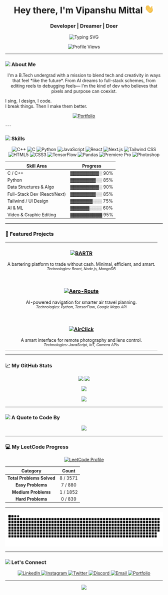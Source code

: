 <h1 align="center">Hey there, I'm Vipanshu Mittal <img src="https://raw.githubusercontent.com/ABSphreak/ABSphreak/master/gifs/Hi.gif" width="30px"></h1>
<h3 align="center">Developer | Dreamer | Doer</h3>

<p align="center">
  <img src="https://readme-typing-svg.herokuapp.com?font=Fira+Code&size=22&pause=1000&color=00D4BD&center=true&vCenter=true&width=435&lines=Crafting+Code+%26+Creativity.;Engineer+with+Futuristic+Vision.;Simplicity+is+my+Superpower.+" alt="Typing SVG" />
</p>

<p align="center">
  <img src="https://komarev.com/ghpvc/?username=VishuMittal004&color=00D4BD" alt="Profile Views" />
</p>

---

### <img src="https://raw.githubusercontent.com/TheDudeThatCode/TheDudeThatCode/master/Assets/Developer.gif" width="28px"> About Me

<p align="center">
I'm a B.Tech undergrad with a mission to blend tech and creativity in ways that feel *like the future*.  
From AI dreams to full-stack schemes, from editing reels to debugging feels—  
I'm the kind of dev who believes that pixels and purpose can coexist.

I sing, I design, I code.  
I break things. Then I make them better.  
</p>

<p align="center">
  <a href="https://vipanshuportfolio.vercel.app/">
    <img src="https://img.shields.io/badge/Portfolio-4285F4?style=for-the-badge&logo=google-chrome&logoColor=white" alt="Portfolio" />
  </a>
</p> 
---

### <img src="https://media.giphy.com/media/WUlplcMpOCEmTGBtBW/giphy.gif" width="28"> Skills

<p align="center">
  <!-- Programming Languages -->
  <img src="https://img.shields.io/badge/C++-00599C?style=for-the-badge&logo=c%2B%2B&logoColor=white" alt="C++" />
  <img src="https://img.shields.io/badge/C-A8B9CC?style=for-the-badge&logo=c&logoColor=white" alt="C" />
  <img src="https://img.shields.io/badge/Python-3776AB?style=for-the-badge&logo=python&logoColor=white" alt="Python" />
  <img src="https://img.shields.io/badge/JavaScript-F7DF1E?style=for-the-badge&logo=javascript&logoColor=black" alt="JavaScript" />
  
  <!-- Web Development -->
  <img src="https://img.shields.io/badge/React-61DAFB?style=for-the-badge&logo=react&logoColor=black" alt="React" />
  <img src="https://img.shields.io/badge/Next.js-000000?style=for-the-badge&logo=next.js&logoColor=white" alt="Next.js" />
  <img src="https://img.shields.io/badge/Tailwind_CSS-06B6D4?style=for-the-badge&logo=tailwind-css&logoColor=white" alt="Tailwind CSS" />
  <img src="https://img.shields.io/badge/HTML5-E34F26?style=for-the-badge&logo=html5&logoColor=white" alt="HTML5" />
  <img src="https://img.shields.io/badge/CSS3-1572B6?style=for-the-badge&logo=css3&logoColor=white" alt="CSS3" />
  
  <!-- AI & ML -->
  <img src="https://img.shields.io/badge/TensorFlow-FF6F00?style=for-the-badge&logo=tensorflow&logoColor=white" alt="TensorFlow" />
  <img src="https://img.shields.io/badge/Pandas-150458?style=for-the-badge&logo=pandas&logoColor=white" alt="Pandas" />
  
  <!-- Design -->
  <img src="https://img.shields.io/badge/Adobe_Premiere_Pro-9999FF?style=for-the-badge&logo=adobe-premiere-pro&logoColor=white" alt="Premiere Pro" />
  <img src="https://img.shields.io/badge/Photoshop-31A8FF?style=for-the-badge&logo=adobe-photoshop&logoColor=white" alt="Photoshop" />
</p>

<!-- Skills with Progress Bars -->
<div align="center">

| Skill Area                   | Progress         |
|-----------------------------|------------------|
| C / C++                     | ▓▓▓▓▓▓▓▓▓░ 90%   |
| Python                      | ▓▓▓▓▓▓▓▓░░ 85%   |
| Data Structures & Algo      | ▓▓▓▓▓▓▓▓▓░ 90%   |
| Full-Stack Dev (React/Next) | ▓▓▓▓▓▓▓▓░░ 85%   |
| Tailwind / UI Design        | ▓▓▓▓▓▓▓░░░ 75%   |
| AI & ML                     | ▓▓▓▓▓▓░░░░ 60%   |
| Video & Graphic Editing     | ▓▓▓▓▓▓▓▓▓▓ 95%   |

</div>

---

### 🧩 Featured Projects

<div align="center">
<table align="center" border="0" cellspacing="0" cellpadding="10">
  <tr>
    <td align="center">
      <h3>
        <a href="https://github.com/VishuMittal004/BARTR">
          <img src="https://img.shields.io/badge/🔄_BARTR-00D4BD?style=for-the-badge&logo=github&logoColor=white" alt="BARTR" />
        </a>
      </h3>
      A bartering platform to trade without cash. Minimal, efficient, and smart.<br/>
      <sup><em>Technologies: React, Node.js, MongoDB</em></sup>
    </td>
  </tr>
  <tr><td height="15"></td></tr>
  <tr>
    <td align="center">
      <h3>
        <a href="https://github.com/VishuMittal004/Aero-Route">
          <img src="https://img.shields.io/badge/✈️_Aero--Route-00D4BD?style=for-the-badge&logo=github&logoColor=white" alt="Aero-Route" />
        </a>
      </h3>
      AI-powered navigation for smarter air travel planning.<br/>
      <sup><em>Technologies: Python, TensorFlow, Google Maps API</em></sup>
    </td>
  </tr>
  <tr><td height="15"></td></tr>
  <tr>
    <td align="center">
      <h3>
        <a href="https://github.com/VishuMittal004/AirClick">
          <img src="https://img.shields.io/badge/📸_AirClick-00D4BD?style=for-the-badge&logo=github&logoColor=white" alt="AirClick" />
        </a>
      </h3>
      A smart interface for remote photography and lens control.<br/>
      <sup><em>Technologies: JavaScript, IoT, Camera APIs</em></sup>
    </td>
  </tr>
</table>
</div>

---

### 📈 My GitHub Stats

<p align="center">
  <img src="https://github-readme-stats.vercel.app/api?username=VishuMittal004&show_icons=true&theme=tokyonight&text_color=00D4BD&icon_color=00D4BD&border_color=00D4BD&title_color=00D4BD" height="170" />
  <img src="https://github-readme-streak-stats.herokuapp.com/?user=VishuMittal004&theme=tokyonight&date_format=M%20j%5B%2C%20Y%5D&ring=00D4BD&currStreakLabel=00D4BD&sideLabels=00D4BD&fire=00D4BD&border=00D4BD" height="170"/>
</p>

<p align="center">
  <img src="https://github-readme-activity-graph.vercel.app/graph?username=VishuMittal004&bg_color=0D1117&color=00D4BD&line=00D4BD&point=FFFFFF&area=true&area_color=00D4BD33&hide_border=true&title=My+Contribution+Graph" />
</p>

<p align="center">
  <img src="https://github-profile-trophy.vercel.app/?username=VishuMittal004&theme=nord&column=7&no-frame=true&no-bg=true&margin-w=15&margin-h=15" />
</p>

---

### <img src="https://media.giphy.com/media/VgCDAzcKvsR6OM0uWg/giphy.gif" width="50"> A Quote to Code By

<p align="center">
  <img src="https://quotes-github-readme.vercel.app/api?type=horizontal&theme=tokyonight&quote=Code%20not%20to%20impress%2C%20but%20to%20express.%20Let%20every%20line%20be%20a%20lyric%2C%20and%20every%20bug%20a%20chance%20to%20rewrite%20your%20song.&author=Vipanshu%20Mittal" />
</p>

---


### 💻 My LeetCode Progress

<div align="center">
  <a href="https://leetcode.com/u/Vipanshu_Mittal/">
    <img src="https://img.shields.io/badge/LeetCode-FFA116?style=for-the-badge&logo=leetcode&logoColor=black" alt="LeetCode Profile" />
  </a>
</div>

<div align="center">

| Category | Count | 
|:--------:|:-----:|
| **Total Problems Solved** | 8 / 3571 |
| **Easy Problems** | 7 / 880 |
| **Medium Problems** | 1 / 1852 |
| **Hard Problems** | 0 / 839 |

</div>

<div align="center">
<!--   <h4>Current Completion Rate: 0.44%</h4> -->
<!--   <code>[█░░░░░░░░░░░░░░░░░░░░░░░░░░░░░░░░░░░░░░░░░░░░░░░░]</code> -->
</div>

---

<p align="center">
  <picture>
    <source media="(prefers-color-scheme: dark)" srcset="https://raw.githubusercontent.com/platane/platane/output/github-contribution-grid-snake-dark.svg">
    <source media="(prefers-color-scheme: light)" srcset="https://raw.githubusercontent.com/platane/platane/output/github-contribution-grid-snake.svg">
    <img alt="github contribution grid snake animation" src="https://raw.githubusercontent.com/platane/platane/output/github-contribution-grid-snake.svg">
  </picture>
</p>

---

### <img src="https://media.giphy.com/media/LnQjpWaON8nhr21vNW/giphy.gif" width="30"> Let's Connect

<p align="center">
  <a href="https://www.linkedin.com/in/vipanshu-mittal-a65973334/">
    <img src="https://img.shields.io/badge/LinkedIn-0A66C2?style=for-the-badge&logo=linkedin&logoColor=white" alt="LinkedIn" />
  </a>
  <a href="https://www.instagram.com/_vipanshu_mittal/">
    <img src="https://img.shields.io/badge/Instagram-E4405F?style=for-the-badge&logo=instagram&logoColor=white" alt="Instagram" />
  </a>
  <a href="https://x.com/VishuMitta29340">
    <img src="https://img.shields.io/badge/Twitter-000000?style=for-the-badge&logo=x&logoColor=white" alt="Twitter" />
  </a>
  <a href="https://discord.com/channels/1379200105197867130/1379200105197867133">
    <img src="https://img.shields.io/badge/Discord-5865F2?style=for-the-badge&logo=discord&logoColor=white" alt="Discord" />
  </a>
  <a href="mailto:vishumittal1975@gmail.com">
    <img src="https://img.shields.io/badge/Email-EA4335?style=for-the-badge&logo=gmail&logoColor=white" alt="Email" />
  </a>
  <a href="https://vipanshuportfolio.vercel.app/">
    <img src="https://img.shields.io/badge/Portfolio-4285F4?style=for-the-badge&logo=google-chrome&logoColor=white" alt="Portfolio" />
  </a>
</p>

---

<p align="center">
  <img src="https://capsule-render.vercel.app/api?type=waving&color=00D4BD&height=100&section=footer"/>
</p>
